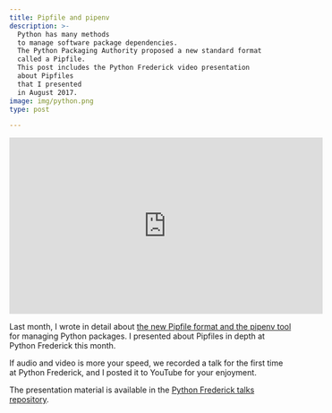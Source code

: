 ```yaml
---
title: Pipfile and pipenv
description: >-
  Python has many methods
  to manage software package dependencies.
  The Python Packaging Authority proposed a new standard format
  called a Pipfile.
  This post includes the Python Frederick video presentation
  about Pipfiles
  that I presented
  in August 2017.
image: img/python.png
type: post

---
```


<iframe width="560" height="315" src="https://www.youtube.com/embed/rR8F_Uaf9_I" frameborder="0" allowfullscreen></iframe>

Last month,
I wrote
in detail
about [the new Pipfile format
and the pipenv tool](https://www.mattlayman.com/2017/using-pipfile-for-fun-and-profit.html)
for managing Python packages.
I presented about Pipfiles
in depth
at Python Frederick this month.

If audio and video is more your speed,
we recorded a talk
for the first time
at Python Frederick,
and I posted it to YouTube
for your enjoyment.

The presentation material is available
in the [Python Frederick talks repository](https://github.com/python-frederick/talks/tree/master/2017-08-pipfile).
